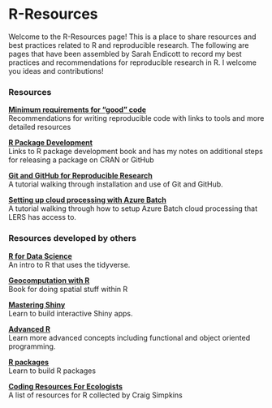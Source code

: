 
<!-- README.md is generated from README.Rmd. Please edit that file -->

# R-Resources

<!-- badges: start -->
<!-- badges: end -->

Welcome to the R-Resources page! This is a place to share resources and
best practices related to R and reproducible research. The following are
pages that have been assembled by Sarah Endicott to record my best
practices and recommendations for reproducible research in R. I welcome
you ideas and contributions!

### Resources

[**Minimum requirements for “good”
code**](https://landscitech.github.io/R-Resources/articles/good_code.html)  
Recommendations for writing reproducible code with links to tools and
more detailed resources

[**R Package
Development**](https://landscitech.github.io/R-Resources/articles/package_development.html)  
Links to R package development book and has my notes on additional steps
for releasing a package on CRAN or GitHub

[**Git and GitHub for Reproducible
Research**](https://landscitech.github.io/Github_tutorial/)  
A tutorial walking through installation and use of Git and GitHub.

[**Setting up cloud processing with Azure
Batch**](https://landscitech.github.io/cloudDemo/articles/cloudSetup.html)  
A tutorial walking through how to setup Azure Batch cloud processing
that LERS has access to.

### Resources developed by others

[**R for Data Science**](https://r4ds.had.co.nz/)  
An intro to R that uses the tidyverse.

[**Geocomputation with R**](https://geocompr.robinlovelace.net/)  
Book for doing spatial stuff within R

[**Mastering Shiny**](https://mastering-shiny.org/)  
Learn to build interactive Shiny apps.

[**Advanced R**](https://adv-r.hadley.nz/)  
Learn more advanced concepts including functional and object oriented
programming.

[**R packages**](https://r-pkgs.org/index.html)  
Learn to build R packages

[**Coding Resources For
Ecologists**](https://csim063.github.io/Coding_Resources/)  
A list of resources for R collected by Craig Simpkins
